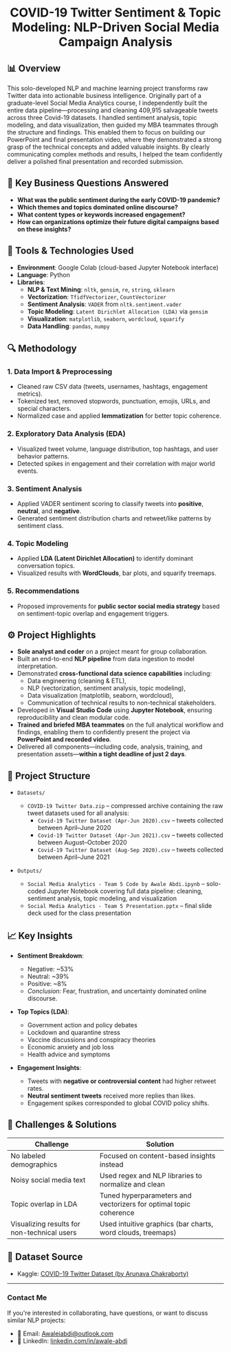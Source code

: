 <h1 align="center">COVID-19 Twitter Sentiment & Topic Modeling: NLP-Driven Social Media Campaign Analysis</h1>

## 📊 Overview
This solo-developed NLP and machine learning project transforms raw Twitter data into actionable business intelligence. Originally part of a graduate-level Social Media Analytics course, I independently built the entire data pipeline—processing and cleaning 409,915 salvageable tweets across three Covid-19 datasets. I handled sentiment analysis, topic modeling, and data visualization, then guided my MBA teammates through the structure and findings. This enabled them to focus on building our PowerPoint and final presentation video, where they demonstrated a strong grasp of the technical concepts and added valuable insights. By clearly communicating complex methods and results, I helped the team confidently deliver a polished final presentation and recorded submission.

## 📌 Key Business Questions Answered
- **What was the public sentiment during the early COVID-19 pandemic?**
- **Which themes and topics dominated online discourse?**
- **What content types or keywords increased engagement?**
- **How can organizations optimize their future digital campaigns based on these insights?**

## 🧠 Tools & Technologies Used
- **Environment**: Google Colab (cloud-based Jupyter Notebook interface)
- **Language**: Python
- **Libraries**:
  - **NLP & Text Mining**: `nltk`, `gensim`, `re`, `string`, `sklearn`
  - **Vectorization**: `TfidfVectorizer`, `CountVectorizer`
  - **Sentiment Analysis**: `VADER` from `nltk.sentiment.vader`
  - **Topic Modeling**: `Latent Dirichlet Allocation (LDA)` via `gensim`
  - **Visualization**: `matplotlib`, `seaborn`, `wordcloud`, `squarify`
  - **Data Handling**: `pandas`, `numpy`

## 🔍 Methodology

### 1. **Data Import & Preprocessing**
- Cleaned raw CSV data (tweets, usernames, hashtags, engagement metrics).
- Tokenized text, removed stopwords, punctuation, emojis, URLs, and special characters.
- Normalized case and applied **lemmatization** for better topic coherence.

### 2. **Exploratory Data Analysis (EDA)**
- Visualized tweet volume, language distribution, top hashtags, and user behavior patterns.
- Detected spikes in engagement and their correlation with major world events.

### 3. **Sentiment Analysis**
- Applied VADER sentiment scoring to classify tweets into **positive**, **neutral**, and **negative**.
- Generated sentiment distribution charts and retweet/like patterns by sentiment class.

### 4. **Topic Modeling**
- Applied **LDA (Latent Dirichlet Allocation)** to identify dominant conversation topics.
- Visualized results with **WordClouds**, bar plots, and squarify treemaps.

### 5. **Recommendations**
- Proposed improvements for **public sector social media strategy** based on sentiment-topic overlap and engagement triggers.

## ⚙️ Project Highlights
- **Sole analyst and coder** on a project meant for group collaboration.
- Built an end-to-end **NLP pipeline** from data ingestion to model interpretation.
- Demonstrated **cross-functional data science capabilities** including:
  - Data engineering (cleaning & ETL),
  - NLP (vectorization, sentiment analysis, topic modeling),
  - Data visualization (matplotlib, seaborn, wordcloud),
  - Communication of technical results to non-technical stakeholders.
- Developed in **Visual Studio Code** using **Jupyter Notebook**, ensuring reproducibility and clean modular code.
- **Trained and briefed MBA teammates** on the full analytical workflow and findings, enabling them to confidently present the project via **PowerPoint and recorded video**.
- Delivered all components—including code, analysis, training, and presentation assets—**within a tight deadline of just 2 days**.

## 📁 Project Structure

- `Datasets/`  
  - `COVID-19 Twitter Data.zip` – compressed archive containing the raw tweet datasets used for all analysis:  
    - `Covid-19 Twitter Dataset (Apr-Jun 2020).csv` – tweets collected between April–June 2020  
    - `Covid-19 Twitter Dataset (Apr-Jun 2021).csv` – tweets collected between August–October 2020  
    - `Covid-19 Twitter Dataset (Aug-Sep 2020).csv` – tweets collected between April–June 2021  

- `Outputs/`  
  - `Social Media Analytics - Team 5 Code by Awale Abdi.ipynb` – solo-coded Jupyter Notebook covering full data pipeline: cleaning, sentiment analysis, topic modeling, and visualization  
  - `Social Media Analytics - Team 5 Presentation.pptx` – final slide deck used for the class presentation  

## 📈 Key Insights

- **Sentiment Breakdown**:
  - Negative: ~53%
  - Neutral: ~39%
  - Positive: ~8%
  - *Conclusion:* Fear, frustration, and uncertainty dominated online discourse.

- **Top Topics (LDA)**:
  - Government action and policy debates
  - Lockdown and quarantine stress
  - Vaccine discussions and conspiracy theories
  - Economic anxiety and job loss
  - Health advice and symptoms

- **Engagement Insights**:
  - Tweets with **negative or controversial content** had higher retweet rates.
  - **Neutral sentiment tweets** received more replies than likes.
  - Engagement spikes corresponded to global COVID policy shifts.

## 🧩 Challenges & Solutions

| Challenge | Solution |
|----------|----------|
| No labeled demographics | Focused on content-based insights instead |
| Noisy social media text | Used regex and NLP libraries to normalize and clean |
| Topic overlap in LDA | Tuned hyperparameters and vectorizers for optimal topic coherence |
| Visualizing results for non-technical users | Used intuitive graphics (bar charts, word clouds, treemaps) |

## 🔗 Dataset Source
- Kaggle: [COVID-19 Twitter Dataset (by Arunava Chakraborty)](https://www.kaggle.com/datasets/arunavakrchakraborty/covid19-twitter-dataset)

---

### **Contact Me**

If you're interested in collaborating, have questions, or want to discuss similar NLP projects:

- 📧 Email: [Awaleiabdi@outlook.com](mailto:Awaleiabdi@outlook.com)  
- 💼 LinkedIn: [linkedin.com/in/awale-abdi](https://www.linkedin.com/in/awale-abdi/)  
